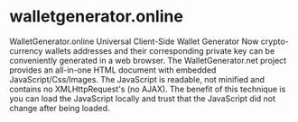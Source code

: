 # walletgenerator.online
WalletGenerator.online Universal Client-Side Wallet Generator  Now crypto-currency wallets addresses and their corresponding private key can be conveniently generated in a web browser.  The WalletGenerator.net project provides an all-in-one HTML document with embedded JavaScript/Css/Images. The JavaScript is readable, not minified and contains no XMLHttpRequest's (no AJAX). The benefit of this technique is you can load the JavaScript locally and trust that the JavaScript did not change after being loaded.
